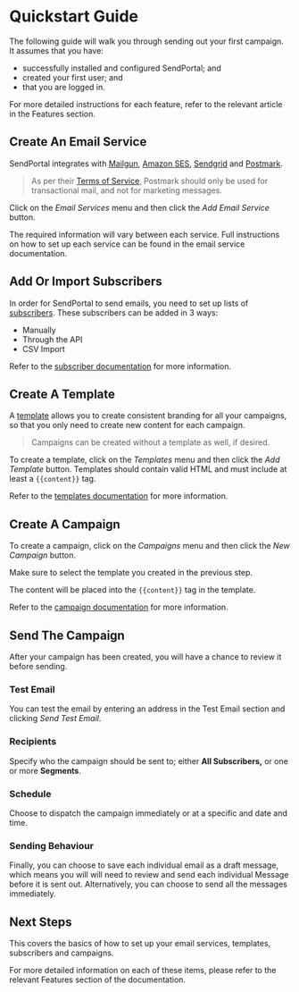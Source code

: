 # Quickstart Guide

The following guide will walk you through sending out your first campaign. It assumes that you have:

- successfully installed and configured SendPortal; and
- created your first user; and
- that you are logged in.

For more detailed instructions for each feature, refer to the relevant article in the Features section.

## Create An Email Service

SendPortal integrates with [Mailgun](/docs/email-services/email-service-mailgun), [Amazon SES](/docs/email-services/email-service-ses), [Sendgrid](/docs/email-services/email-service-sendgrid) and [Postmark](/docs/email-services/email-service-postmark).

> As per their [Terms of Service](https://postmarkapp.com/terms-of-service#email-types-that-we-dont-allow-on-postmark), Postmark should only be used for transactional mail, and not for marketing messages.

Click on the _Email Services_ menu and then click the _Add Email Service_ button.

The required information will vary between each service. Full instructions on how to set up each service can be found in the email service documentation.

## Add Or Import Subscribers

In order for SendPortal to send emails, you need to set up lists of [subscribers](/docs/features/subscribers). These subscribers can be added in 3 ways:

- Manually
- Through the API
- CSV Import

Refer to the [subscriber documentation](/docs/features/subscribers) for more information.

## Create A Template

A [template](/docs/features/templates) allows you to create consistent branding for all your campaigns, so that you only need to create new content for each campaign.

> Campaigns can be created without a template as well, if desired.

To create a template, click on the _Templates_ menu and then click the _Add Template_ button. Templates should contain valid HTML and must include at least a `{{content}}` tag.

Refer to the [templates documentation](/docs/features/templates) for more information.

## Create A Campaign

To create a campaign, click on the _Campaigns_ menu and then click the _New Campaign_ button.

Make sure to select the template you created in the previous step.

The content will be placed into the `{{content}}` tag in the template.

Refer to the [campaign documentation](/docs/features/campaigns) for more information.

## Send The Campaign

After your campaign has been created, you will have a chance to review it before sending.

### Test Email

You can test the email by entering an address in the Test Email section and clicking _Send Test Email_.

### Recipients

Specify who the campaign should be sent to; either **All Subscribers,** or one or more **Segments**.

### Schedule

Choose to dispatch the campaign immediately or at a specific and date and time.

### Sending Behaviour

Finally, you can choose to save each individual email as a draft message, which means you will will need to review and send each individual Message before it is sent out. Alternatively, you can choose to send all the messages immediately.

## Next Steps

This covers the basics of how to set up your email services, templates, subscribers and campaigns.

For more detailed information on each of these items, please refer to the relevant Features section of the documentation.
